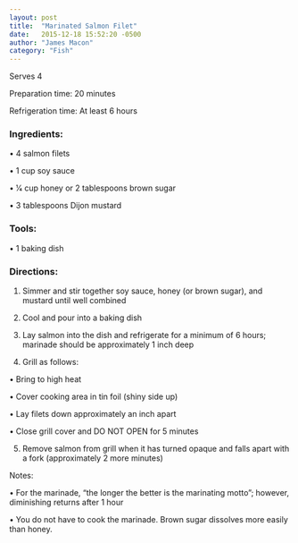 ```yaml
---
layout: post
title:  "Marinated Salmon Filet"
date:   2015-12-18 15:52:20 -0500
author: "James Macon"
category: "Fish"
---
```

Serves 4

Preparation time: 20 minutes 

Refrigeration time: At least 6 hours

### Ingredients:

• 4 salmon filets

• 1 cup soy sauce

• 1⁄4 cup honey or 2 tablespoons brown sugar

• 3 tablespoons Dijon mustard

### Tools:

• 1 baking dish

### Directions:

1. Simmer and stir together soy sauce, honey (or brown sugar), and mustard until well combined

2. Cool and pour into a baking dish

3. Lay salmon into the dish and refrigerate for a minimum of 6 hours; marinade should be approximately 1 inch deep

4. Grill as follows:

• Bring to high heat

• Cover cooking area in tin foil (shiny side up)

• Lay filets down approximately an inch apart

• Close grill cover and DO NOT OPEN for 5 minutes

5. Remove salmon from grill when it has turned opaque and falls apart with a fork (approximately 2 more minutes)

Notes:

• For the marinade, “the longer the better is the marinating motto”; however, diminishing returns after 1 hour

• You do not have to cook the marinade. Brown sugar dissolves more easily than honey.
